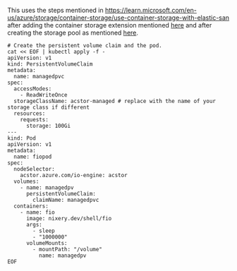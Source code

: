 This uses the steps mentioned in https://learn.microsoft.com/en-us/azure/storage/container-storage/use-container-storage-with-elastic-san after adding the container storage extension mentioned [here](storagepool-containerstorage_extension-create.md) and after creating the storage pool as mentioned [here](azuresan-storagepool-create.md). 

```
# Create the persistent volume claim and the pod.
cat << EOF | kubectl apply -f -
apiVersion: v1
kind: PersistentVolumeClaim
metadata:
  name: managedpvc
spec:
  accessModes:
    - ReadWriteOnce
  storageClassName: acstor-managed # replace with the name of your storage class if different
  resources:
    requests:
      storage: 100Gi
---
kind: Pod
apiVersion: v1
metadata:
  name: fiopod
spec:
  nodeSelector:
    acstor.azure.com/io-engine: acstor
  volumes:
    - name: managedpv
      persistentVolumeClaim:
        claimName: managedpvc
  containers:
    - name: fio
      image: nixery.dev/shell/fio
      args:
        - sleep
        - "1000000"
      volumeMounts:
        - mountPath: "/volume"
          name: managedpv
EOF
```
